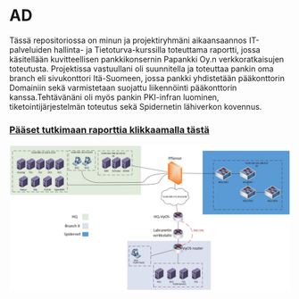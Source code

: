 # AD
Tässä repositoriossa on minun ja projektiryhmäni aikaansaannos IT-palveluiden hallinta- ja Tietoturva-kurssilla toteuttama raportti, jossa käsitellään kuvitteellisen pankkikonsernin Papankki Oy.n verkkoratkaisujen toteutusta. Projektissa vastuullani oli suunnitella ja toteuttaa pankin oma branch eli sivukonttori Itä-Suomeen, jossa pankki yhdistetään pääkonttorin Domainiin sekä varmistetaan suojattu liikennöinti pääkonttorin kanssa.Tehtävänäni oli myös pankin PKI-infran luominen, tiketointijärjestelmän toteutus sekä Spidernetin lähiverkon kovennus.
### [Pääset tutkimaan raporttia klikkaamalla tästä](https://github.com/joolip/AD/blob/master/IT-Palveluidenhallinta.pdf) 
<img src="https://github.com/joolip/AD/blob/master/Topology.JPG"/>
